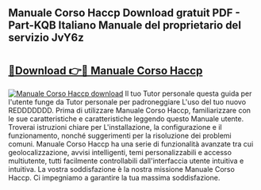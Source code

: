 ## Manuale Corso Haccp Download gratuit PDF - Part-KQB Italiano Manuale del proprietario del servizio JvY6z

# <h2><a href="http://dfdrjjs.blite.top/?on=Manuale+Corso+Haccp">🔗Download 👉🔴 Manuale Corso Haccp</a></h2>

[![Manuale Corso Haccp download](https://i.imgur.com/lujVjoI.png)](http://dfdrjjs.blite.top/?on=Manuale+Corso+Haccp)
Il tuo Tutor personale questa guida per l'utente funge da Tutor personale per padroneggiare L'uso del tuo nuovo REDDDDDDD. Prima di utilizzare Manuale Corso Haccp, familiarizzare con le sue caratteristiche e caratteristiche leggendo questo Manuale utente. Troverai istruzioni chiare per L'installazione, la configurazione e il funzionamento, nonché suggerimenti per la risoluzione dei problemi comuni. Manuale Corso Haccp ha una serie di funzionalità avanzate tra cui geolocalizzazione, avvisi intelligenti, temi personalizzabili e accesso multiutente, tutti facilmente controllabili dall'interfaccia utente intuitiva e intuitiva. La vostra soddisfazione è la nostra missione Manuale Corso Haccp. Ci impegniamo a garantire la tua massima soddisfazione.
